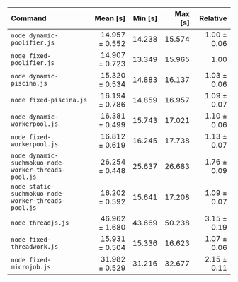 | Command                                              |       Mean [s] | Min [s] | Max [s] |    Relative |
| :--------------------------------------------------- | -------------: | ------: | ------: | ----------: |
| `node dynamic-poolifier.js`                          | 14.957 ± 0.552 |  14.238 |  15.574 | 1.00 ± 0.06 |
| `node fixed-poolifier.js`                            | 14.907 ± 0.723 |  13.349 |  15.965 |        1.00 |
| `node dynamic-piscina.js`                            | 15.320 ± 0.534 |  14.883 |  16.137 | 1.03 ± 0.06 |
| `node fixed-piscina.js`                              | 16.194 ± 0.786 |  14.859 |  16.957 | 1.09 ± 0.07 |
| `node dynamic-workerpool.js`                         | 16.381 ± 0.499 |  15.743 |  17.021 | 1.10 ± 0.06 |
| `node fixed-workerpool.js`                           | 16.812 ± 0.619 |  16.245 |  17.738 | 1.13 ± 0.07 |
| `node dynamic-suchmokuo-node-worker-threads-pool.js` | 26.254 ± 0.448 |  25.637 |  26.683 | 1.76 ± 0.09 |
| `node static-suchmokuo-node-worker-threads-pool.js`  | 16.202 ± 0.592 |  15.641 |  17.208 | 1.09 ± 0.07 |
| `node threadjs.js`                                   | 46.962 ± 1.680 |  43.669 |  50.238 | 3.15 ± 0.19 |
| `node fixed-threadwork.js`                           | 15.931 ± 0.504 |  15.336 |  16.623 | 1.07 ± 0.06 |
| `node fixed-microjob.js`                             | 31.982 ± 0.529 |  31.216 |  32.677 | 2.15 ± 0.11 |
